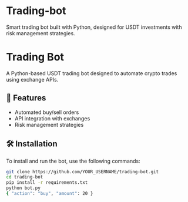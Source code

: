 # Trading-bot
Smart trading bot built with Python, designed for USDT investments with risk management strategies.
# Trading Bot
A Python-based USDT trading bot designed to automate crypto trades using exchange APIs.

## 🚀 Features
- Automated buy/sell orders
- API integration with exchanges
- Risk management strategies

## 🛠 Installation
To install and run the bot, use the following commands:

```bash
git clone https://github.com/YOUR_USERNAME/trading-bot.git
cd trading-bot
pip install -r requirements.txt
python bot.py
{ "action": "buy", "amount": 20 }
